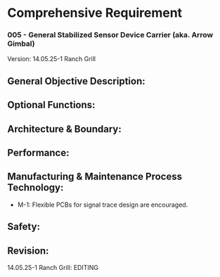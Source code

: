 # Comprehensive Requirement
### 005 - General Stabilized Sensor Device Carrier (aka. Arrow Gimbal)
Version: 14.05.25-1 Ranch Grill

## General Objective Description:



## Optional Functions:



## Architecture & Boundary:



## Performance:



## Manufacturing & Maintenance Process Technology:
- M-1: Flexible PCBs for signal trace design are encouraged.


## Safety:



## Revision:
14.05.25-1 Ranch Grill: EDITING
